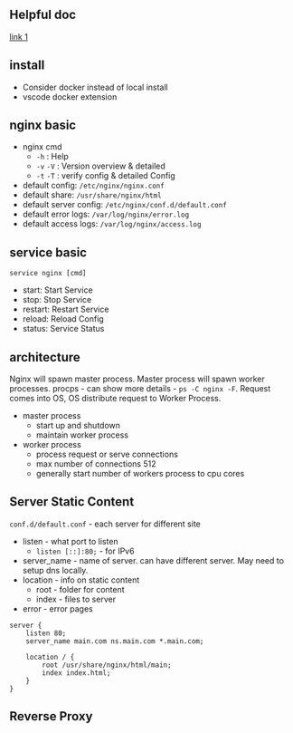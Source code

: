 

## Helpful doc
[link 1](https://github.com/lebinh/nginx-conf)

## install 
- Consider docker instead of local install
- vscode docker extension

## nginx basic
- nginx cmd
  - `-h` : Help
  - `-v` `-V` : Version overview & detailed
  - `-t` `-T` : verify config & detailed Config
- default config: `/etc/nginx/nginx.conf`
- default share: `/usr/share/nginx/html`
- default server config: `/etc/nginx/conf.d/default.conf`
- default error logs: `/var/log/nginx/error.log`
- default access logs: `/var/log/nginx/access.log`

## service basic
`service nginx [cmd]` 
- start: Start Service
- stop: Stop Service
- restart: Restart Service
- reload: Reload Config
- status: Service Status

## architecture
Nginx will spawn master process. Master process will spawn worker processes. procps - can show more details - `ps -C nginx -F`. Request comes into OS, OS distribute request to Worker Process.
- master process
  - start up and shutdown
  - maintain worker process
- worker process
  - process request or serve connections
  - max number of connections 512
  - generally start number of workers process to cpu cores

## Server Static Content
`conf.d/default.conf` - each server for different site
- listen - what port to listen
  - `listen [::]:80;` - for IPv6
- server_name - name of server. can have different server. May need to setup dns locally.
- location - info on static content
  - root - folder for content
  - index - files to server
- error - error pages
```nginx
server {
    listen 80;
    server_name main.com ns.main.com *.main.com;

    location / {
        root /usr/share/nginx/html/main;
        index index.html;
    }
}
```

## Reverse Proxy